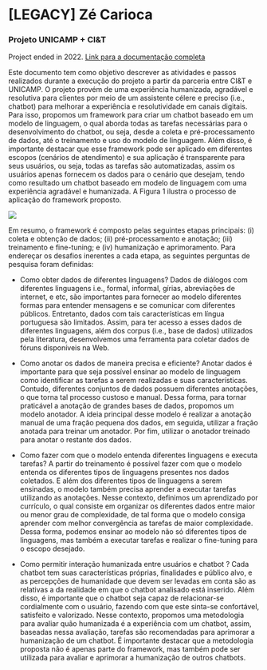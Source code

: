 # [LEGACY] Zé Carioca
### Projeto UNICAMP + CI&T

Project ended in 2022.
[Link para a documentação completa](https://unicamp-cit.notion.site/unicamp-cit/CI-T-Unicamp-ca7a3fc10d9a43f09a14c5dd4d31e554)

Este documento tem como objetivo descrever as atividades e passos realizados durante a execução do projeto a partir da parceria entre CI&T e UNICAMP.  O projeto provém de uma experiência humanizada, agradável e resolutiva para clientes por meio de um assistente célere e preciso (i.e., chatbot) para melhorar a experiência e resolutividade em canais digitais. Para isso, propomos um framework para criar um chatbot baseado em um modelo de linguagem, o qual aborda todas as tarefas necessárias para o desenvolvimento do chatbot, ou seja, desde a coleta e pré-processamento de dados, até o treinamento e uso do modelo de linguagem. Além disso, é importante destacar que esse framework pode ser aplicado em diferentes escopos (cenários de atendimento) e sua aplicação é transparente para seus usuários, ou seja, todas as tarefas são automatizadas, assim os usuários apenas fornecem os dados para o cenário que desejam, tendo como  resultado  um chatbot baseado em modelo de linguagem com uma experiência agradável e humanizada. A Figura 1 ilustra o processo de aplicação do framework proposto. 

![](https://unicamp-cit.notion.site/image/https%3A%2F%2Fs3-us-west-2.amazonaws.com%2Fsecure.notion-static.com%2Fd9a9880f-401b-4e14-805a-fe57a0ef5eac%2Fframework_10.png?id=23958e33-fe03-448f-b5df-241e259a6889&table=block&spaceId=d15775a0-fb1a-450f-8085-8bbae1a15c15&width=2000&userId=&cache=v2)

Em resumo, o framework é composto pelas seguintes etapas principais: (i) coleta e obtenção de dados; (ii) pré-processamento e anotação; (iii) treinamento e fine-tuning; e (iv) humanização e aprimoramento. Para endereçar os desafios inerentes a cada etapa, as seguintes perguntas de pesquisa foram definidas:

- Como obter dados de diferentes linguagens? Dados de diálogos com diferentes linguagens i.e., formal, informal, gírias, abreviações de internet, e etc, são importantes para fornecer ao modelo diferentes formas para entender mensagens e se comunicar com diferentes públicos. Entretanto, dados com tais características em língua portuguesa são limitados. Assim, para ter acesso a esses dados de diferentes linguagens, além dos corpus (i.e., base de dados) utilizados pela literatura, desenvolvemos uma ferramenta para coletar dados de fóruns disponíveis na Web.

- Como anotar os dados de maneira precisa e eficiente? Anotar dados é importante para que seja possível ensinar ao modelo de linguagem como identificar as tarefas a serem realizadas e suas características. Contudo, diferentes conjuntos de dados possuem diferentes anotações, o que torna tal processo custoso e manual. Dessa forma, para tornar praticável a anotação de grandes bases de dados, propomos um modelo anotador. A ideia principal desse modelo é realizar a anotação manual de uma fração pequena dos dados, em seguida, utilizar a fração anotada para treinar um anotador. Por fim, utilizar o anotador treinado para anotar o restante dos dados.

- Como fazer com que o modelo entenda diferentes linguagens e executa tarefas? A partir do treinamento é possível fazer com que o modelo entenda os diferentes tipos de linguagens presentes nos dados coletados. E além dos diferentes tipos de linguagens a serem ensinadas, o modelo também precisa aprender a executar tarefas utilizando as anotações. Nesse contexto, definimos um aprendizado por currículo, o qual consiste em organizar os diferentes dados entre maior ou menor grau de complexidade, de tal forma que o modelo consiga aprender com melhor convergência as tarefas de maior complexidade. Dessa forma, podemos ensinar ao modelo não só diferentes tipos de  linguagens, mas também a executar tarefas e realizar o fine-tuning para o escopo desejado.

- Como permitir interação humanizada entre usuários e chatbot ? Cada chatbot tem suas características próprias, finalidades e público alvo, e as percepções de humanidade que devem ser levadas em conta são as relativas a da realidade em que o chatbot analisado está inserido. Além disso, é importante que o chatbot seja capaz de relacionar-se cordialmente com o usuário, fazendo com que este sinta-se confortável, satisfeito e valorizado. Nesse contexto, propomos uma metodologia para avaliar quão humanizada é a experiência com um chatbot, assim, baseadas nessa avaliação, tarefas são recomendadas para aprimorar a humanização de um chatbot. É importante destacar que a metodologia proposta não é apenas parte do framework, mas também pode ser utilizada para avaliar e aprimorar a humanização de outros chatbots. 
